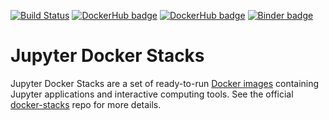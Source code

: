 [![Build Status](https://travis-ci.org/luigidifraia/docker-stacks.svg?branch=master)](https://travis-ci.org/luigidifraia/docker-stacks "Build status of luigidifraia/datacube-notebook")
[![DockerHub badge](https://images.microbadger.com/badges/version/luigidifraia/datacube-notebook.svg)](https://microbadger.com/images/luigidifraia/datacube-notebook "Latest tag/version of luigidifraia/datacube-notebook")
[![DockerHub badge](https://images.microbadger.com/badges/version/luigidifraia/datacube-notebook.svg)](https://microbadger.com/images/luigidifraia/datacube-notebook "Stable tag/version of luigidifraia/datacube-notebook")
[![Binder badge](https://mybinder.org/badge_logo.svg)](https://mybinder.org/v2/gh/luigidifraia/datacube-notebook-binder/master?filepath=README.ipynb "Launch a luigidifraia/datacube-notebook container on mybinder.org")

# Jupyter Docker Stacks
Jupyter Docker Stacks are a set of ready-to-run [Docker images](https://hub.docker.com/u/jupyter) containing Jupyter applications and interactive computing tools. See the official [docker-stacks](https://github.com/jupyter/docker-stacks/) repo for more details.
